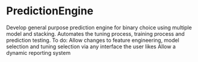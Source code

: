 # PredictionEngine
Develop general purpose prediction engine for binary choice using multiple model and stacking.
Automates the tuning process, training process and prediction testing.
To do:
Allow changes to feature engineering, model selection and tuning selection via any interface the user likes
Allow a dynamic reporting system
